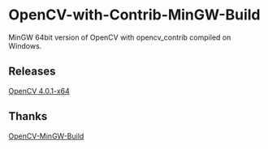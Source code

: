 # OpenCV-with-Contrib-MinGW-Build

MinGW 64bit version of OpenCV with opencv_contrib compiled on Windows.

## Releases

[OpenCV 4.0.1-x64](https://github.com/huihut/OpenCV-MinGW-Build/releases)

## Thanks

[OpenCV-MinGW-Build](https://github.com/huihut/OpenCV-MinGW-Build)